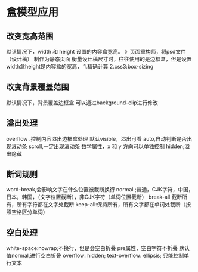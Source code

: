 # 盒模型应用
## 改变宽高范围
默认情况下，width 和 height 设置的内容盒宽高。
》页面重构师，将psd文件（设计稿） 制作为静态页面
衡量设计稿尺寸时，往往使用的是边框盒，但是设置width盒height是内容盒的宽高，
1.精确计算
2.css3:box-sizing

## 改变背景覆盖范围
默认情况下，背景覆盖边框盒
可以通过background-clip进行修改

## 溢出处理
overflow .控制内容溢出边框盒处理
默认visible，溢出可看
auto,自动判断是否出现滚动条
scroll,一定出现滚动条
数学属性，x 和 y 方向可以单独控制
hidden;溢出隐藏

## 断词规则
word-break,会影响文字在什么位置被截断换行
normal ;普通，CJK字符，中国，日本，韩国，（文字位置截断），非CJK字符（单词位置截断）
break-all 截断所有，所有字符都在文字处截断
keep-all:保持所有，所有文字都在单词处截断（按照空格区分单词）

## 空白处理
white-space:nowrap;不换行，但是会空白折叠 pre属性，空白字符不折叠
默认值normal,进行空白折叠
overflow: hidden;
text-overflow: ellipsis;
只能控制单行文本